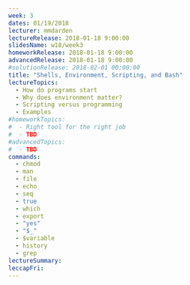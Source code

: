 ```yaml
---
week: 3
dates: 01/19/2018
lecturer: mmdarden
lectureRelease: 2018-01-18 9:00:00
slidesName: w18/week3
homeworkRelease: 2018-01-18 9:00:00
advancedRelease: 2018-01-18 9:00:00
#solutionRelease: 2018-02-01 00:00:00
title: "Shells, Environment, Scripting, and Bash"
lectureTopics:
  - How do programs start
  - Why does environment matter?
  - Scripting versus programming
  - Examples
#homeworkTopics:
#  - Right tool for the right job
#  - TBD
#advancedTopics:
#  - TBD
commands:
  - chmod
  - man
  - file
  - echo
  - seq
  - true
  - which
  - export
  - "yes"
  - "$_"
  - $variable
  - history
  - grep
lectureSummary:
leccapFri:
---
```

